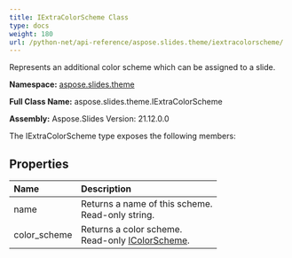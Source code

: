 ```yaml
---
title: IExtraColorScheme Class
type: docs
weight: 180
url: /python-net/api-reference/aspose.slides.theme/iextracolorscheme/
---
```


Represents an additional color scheme which can be assigned to a slide.

**Namespace:** [aspose.slides.theme](/slides/python-net/api-reference/aspose.slides.theme/)

**Full Class Name:** aspose.slides.theme.IExtraColorScheme

**Assembly:**  Aspose.Slides Version: 21.12.0.0

The IExtraColorScheme type exposes the following members:
## **Properties**
|**Name**|**Description**|
| :- | :- |
|name|Returns a name of this scheme.<br/>            Read-only string.|
|color_scheme|Returns a color scheme.<br/>            Read-only [IColorScheme](/python-net/api-reference/aspose.slides.theme/icolorscheme/).|

